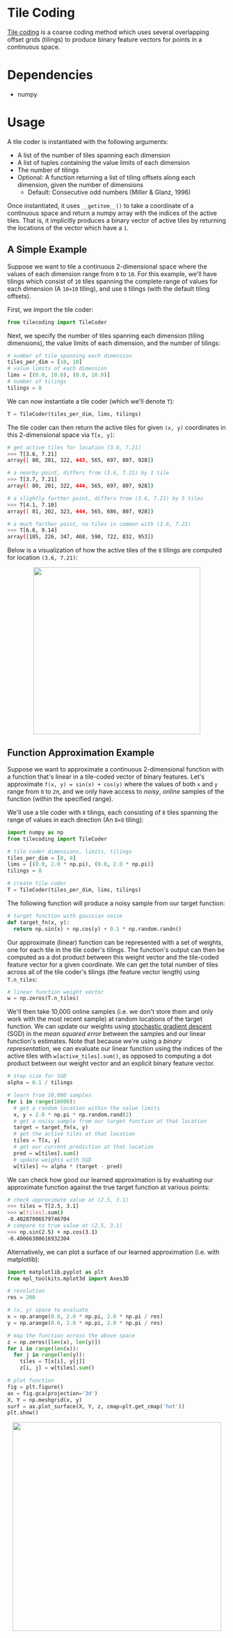 # Tile Coding

[Tile coding](http://incompleteideas.net/book/ebook/node88.html#SECTION04232000000000000000) is a coarse coding method which uses several overlapping offset grids (tilings) to produce binary feature vectors for points in a continuous space.

# Dependencies

* numpy

# Usage

A tile coder is instantiated with the following arguments:

* A list of the number of tiles spanning each dimension
* A list of tuples containing the value limits of each dimension
* The number of tilings
* Optional: A function returning a list of tiling offsets along each dimension, given the number of dimensions
  * Default: Consecutive odd numbers (Miller & Glanz, 1996)

Once instantiated, it uses ```__getitem__()``` to take a coordinate of a continuous space and return a numpy array with the indices of the active tiles. That is, it implicitly produces a binary vector of active tiles by returning the locations of the vector which have a ```1```.

## A Simple Example

Suppose we want to tile a continuous 2-dimensional space where the values of each dimension range from ```0``` to ```10```. For this example, we'll have tilings which consist of ```10``` tiles spanning the complete range of values for each dimension (A ```10×10``` tiling), and use ```8``` tilings (with the default tiling offsets).

First, we import the tile coder:

```python
from tilecoding import TileCoder
```

Next, we specify the number of tiles spanning each dimension (tiling dimensions), the value limits of each dimension, and the number of tilings:

```python
# number of tile spanning each dimension
tiles_per_dim = [10, 10]
# value limits of each dimension
lims = [(0.0, 10.0), (0.0, 10.0)]
# number of tilings
tilings = 8
```

We can now instantiate a tile coder (which we'll denote ```T```):

```python
T = TileCoder(tiles_per_dim, lims, tilings)
```

The tile coder can then return the active tiles for given ```(x, y)``` coordinates in this 2-dimensional space via ```T[x, y]```:

```bash
# get active tiles for location (3.6, 7.21)
>>> T[3.6, 7.21]
array([ 80, 201, 322, 443, 565, 697, 807, 928])

# a nearby point, differs from (3.6, 7.21) by 1 tile
>>> T[3.7, 7.21]
array([ 80, 201, 322, 444, 565, 697, 807, 928])

# a slightly farther point, differs from (3.6, 7.21) by 5 tiles
>>> T[4.1, 7.10]
array([ 81, 202, 323, 444, 565, 686, 807, 928])

# a much farther point, no tiles in common with (3.6, 7.21)
>>> T[6.6, 9.14]
array([105, 226, 347, 468, 590, 722, 832, 953])
```

Below is a visualization of how the active tiles of the ```8``` tilings are computed for location ```(3.6, 7.21)```:

<p align="center">
  <img src="images/tc_vis.gif" width=384>
</p>

## Function Approximation Example

Suppose we want to approximate a continuous 2-dimensional function with a function that's linear in a tile-coded vector of binary features. Let's approximate ```f(x, y) = sin(x) + cos(y)``` where the values of both ```x``` and ```y``` range from ```0``` to ```2π```, and we only have access to *noisy*, *online* samples of the function (within the specified range).

We'll use a tile coder with ```8``` tilings, each consisting of ```8``` tiles spanning the range of values in each direction (An ```8×8``` tiling):

```python
import numpy as np
from tilecoding import TileCoder

# tile coder dimensions, limits, tilings
tiles_per_dim = [8, 8]
lims = [(0.0, 2.0 * np.pi), (0.0, 2.0 * np.pi)]
tilings = 8

# create tile coder
T = TileCoder(tiles_per_dim, lims, tilings)
```

The following function will produce a noisy sample from our target function:

```python
# target function with gaussian noise
def target_fn(x, y):
  return np.sin(x) + np.cos(y) + 0.1 * np.random.randn()
```

Our approximate (linear) function can be represented with a set of weights, one for each tile in the tile coder's tilings. The function's output can then be computed as a dot product between this weight vector and the tile-coded feature vector for a given coordinate. We can get the total number of tiles across all of the tile coder's tilings (the feature vector length) using ```T.n_tiles```:

```python
# linear function weight vector
w = np.zeros(T.n_tiles)
```

We'll then take 10,000 online samples (i.e. we don't store them and only work with the most recent sample) at random locations of the target function. We can update our weights using [stochastic gradient descent](https://en.wikipedia.org/wiki/Stochastic_gradient_descent) (SGD) in the *mean squared error* between the samples and our linear function's estimates. Note that because we're using a *binary representation*, we can evaluate our linear function using the indices of the active tiles with ```w[active_tiles].sum()```, as opposed to computing a dot product between our weight vector and an explicit binary feature vector.

```python
# step size for SGD
alpha = 0.1 / tilings

# learn from 10,000 samples
for i in range(10000):
  # get a random location within the value limits
  x, y = 2.0 * np.pi * np.random.rand(2)
  # get a noisy sample from our target function at that location
  target = target_fn(x, y)
  # get the active tiles at that location
  tiles = T[x, y]
  # get our current prediction at that location
  pred = w[tiles].sum()
  # update weights with SGD
  w[tiles] += alpha * (target - pred)
```

We can check how good our learned approximation is by evaluating our approximate function against the true target function at various points:

```bash
# check approximate value at (2.5, 3.1)
>>> tiles = T[2.5, 3.1]
>>> w[tiles].sum()
-0.40287006579746704
# compare to true value at (2.5, 3.1)
>>> np.sin(2.5) + np.cos(3.1)
-0.40066300616932304
```

Alternatively, we can plot a surface of our learned approximation (i.e. with matplotlib):

```python
import matplotlib.pyplot as plt
from mpl_toolkits.mplot3d import Axes3D

# resolution
res = 200

# (x, y) space to evaluate
x = np.arange(0.0, 2.0 * np.pi, 2.0 * np.pi / res)
y = np.arange(0.0, 2.0 * np.pi, 2.0 * np.pi / res)

# map the function across the above space
z = np.zeros([len(x), len(y)])
for i in range(len(x)):
  for j in range(len(y)):
    tiles = T[x[i], y[j]]
    z[i, j] = w[tiles].sum()

# plot function
fig = plt.figure()
ax = fig.gca(projection='3d')
X, Y = np.meshgrid(x, y)
surf = ax.plot_surface(X, Y, z, cmap=plt.get_cmap('hot'))
plt.show()
```

<p align="center">
  <img src="images/tc_sincos.png" width=480>
</p>
